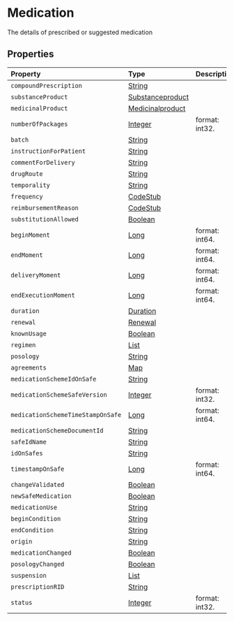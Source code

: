 # Medication

The details of prescribed or suggested medication


## Properties

| Property | Type | Description |
| :--- | :--- | :--- |
| `compoundPrescription ` | [String](String) |   |
| `substanceProduct ` | [Substanceproduct](Substanceproduct) |   |
| `medicinalProduct ` | [Medicinalproduct](Medicinalproduct) |   |
| `numberOfPackages ` | [Integer](Integer) |  format: int32. |
| `batch ` | [String](String) |   |
| `instructionForPatient ` | [String](String) |   |
| `commentForDelivery ` | [String](String) |   |
| `drugRoute ` | [String](String) |   |
| `temporality ` | [String](String) |   |
| `frequency ` | [CodeStub](CodeStub) |   |
| `reimbursementReason ` | [CodeStub](CodeStub) |   |
| `substitutionAllowed ` | [Boolean](Boolean) |   |
| `beginMoment ` | [Long](Long) |  format: int64. |
| `endMoment ` | [Long](Long) |  format: int64. |
| `deliveryMoment ` | [Long](Long) |  format: int64. |
| `endExecutionMoment ` | [Long](Long) |  format: int64. |
| `duration ` | [Duration](Duration) |   |
| `renewal ` | [Renewal](Renewal) |   |
| `knownUsage ` | [Boolean](Boolean) |   |
| `regimen ` | [List](RegimenItem) |   |
| `posology ` | [String](String) |   |
| `agreements ` | [Map](ParagraphAgreement) |   |
| `medicationSchemeIdOnSafe ` | [String](String) |   |
| `medicationSchemeSafeVersion ` | [Integer](Integer) |  format: int32. |
| `medicationSchemeTimeStampOnSafe ` | [Long](Long) |  format: int64. |
| `medicationSchemeDocumentId ` | [String](String) |   |
| `safeIdName ` | [String](String) |   |
| `idOnSafes ` | [String](String) |   |
| `timestampOnSafe ` | [Long](Long) |  format: int64. |
| `changeValidated ` | [Boolean](Boolean) |   |
| `newSafeMedication ` | [Boolean](Boolean) |   |
| `medicationUse ` | [String](String) |   |
| `beginCondition ` | [String](String) |   |
| `endCondition ` | [String](String) |   |
| `origin ` | [String](String) |   |
| `medicationChanged ` | [Boolean](Boolean) |   |
| `posologyChanged ` | [Boolean](Boolean) |   |
| `suspension ` | [List](Suspension) |   |
| `prescriptionRID ` | [String](String) |   |
| `status ` | [Integer](Integer) |  format: int32. |

